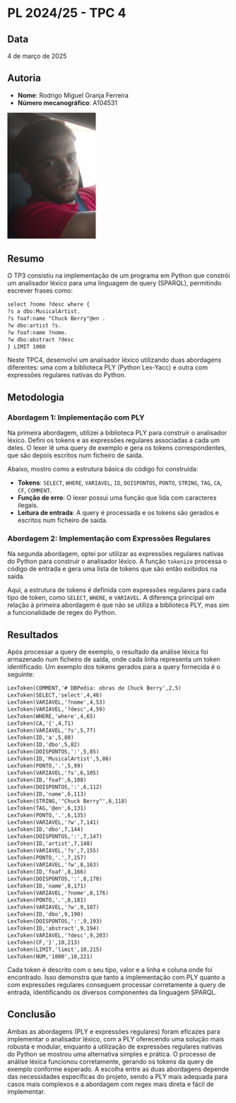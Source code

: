 # PL 2024/25 - TPC 4

## Data
4 de março de 2025

## Autoria
- **Nome**: Rodrigo Miguel Granja Ferreira
- **Número mecanográfico**: A104531
<img src="../foto.jpg" alt="Minha Foto" width="200"/>

## Resumo
O TP3 consistiu na implementação de um programa em Python que constrói um analisador léxico para uma linguagem de query (SPARQL), permitindo escrever frases como:
```
select ?nome ?desc where {
?s a dbo:MusicalArtist.
?s foaf:name "Chuck Berry"@en .
?w dbo:artist ?s.
?w foaf:name ?nome.
?w dbo:abstract ?desc
} LIMIT 1000
```
Neste TPC4, desenvolvi um analisador léxico utilizando duas abordagens diferentes: uma com a biblioteca PLY (Python Lex-Yacc) e outra com expressões regulares nativas do Python.

## Metodologia

### Abordagem 1: Implementação com PLY
Na primeira abordagem, utilizei a biblioteca PLY para construir o analisador léxico. Defini os tokens e as expressões regulares associadas a cada um deles. O lexer lê uma query de exemplo e gera os tokens correspondentes, que são depois escritos num ficheiro de saída.

Abaixo, mostro como a estrutura básica do código foi construída:

- **Tokens**: `SELECT`, `WHERE`, `VARIAVEL`, `ID`, `DOISPONTOS`, `PONTO`, `STRING`, `TAG`, `CA`, `CF`, `COMMENT`.
- **Função de erro**: O lexer possui uma função que lida com caracteres ilegais.
- **Leitura de entrada**: A query é processada e os tokens são gerados e escritos num ficheiro de saída.

### Abordagem 2: Implementação com Expressões Regulares

Na segunda abordagem, optei por utilizar as expressões regulares nativas do Python para construir o analisador léxico. A função `tokenize` processa o código de entrada e gera uma lista de tokens que são então exibidos na saída.

Aqui, a estrutura de tokens é definida com expressões regulares para cada tipo de token, como `SELECT`, `WHERE`, e `VARIAVEL`. A diferença principal em relação à primeira abordagem é que não se utiliza a biblioteca PLY, mas sim a funcionalidade de regex do Python.

## Resultados

Após processar a query de exemplo, o resultado da análise léxica foi armazenado num ficheiro de saída, onde cada linha representa um token identificado. Um exemplo dos tokens gerados para a query fornecida é o seguinte:
``` 
LexToken(COMMENT,'# DBPedia: obras de Chuck Berry',2,5)
LexToken(SELECT,'select',4,46)
LexToken(VARIAVEL,'?nome',4,53)
LexToken(VARIAVEL,'?desc',4,59)
LexToken(WHERE,'where',4,65)
LexToken(CA,'{',4,71)
LexToken(VARIAVEL,'?s',5,77)
LexToken(ID,'a',5,80)
LexToken(ID,'dbo',5,82)
LexToken(DOISPONTOS,':',5,85)
LexToken(ID,'MusicalArtist',5,86)
LexToken(PONTO,'.',5,99)
LexToken(VARIAVEL,'?s',6,105)
LexToken(ID,'foaf',6,108)
LexToken(DOISPONTOS,':',6,112)
LexToken(ID,'name',6,113)
LexToken(STRING,'"Chuck Berry"',6,118)
LexToken(TAG,'@en',6,131)
LexToken(PONTO,'.',6,135)
LexToken(VARIAVEL,'?w',7,141)
LexToken(ID,'dbo',7,144)
LexToken(DOISPONTOS,':',7,147)
LexToken(ID,'artist',7,148)
LexToken(VARIAVEL,'?s',7,155)
LexToken(PONTO,'.',7,157)
LexToken(VARIAVEL,'?w',8,163)
LexToken(ID,'foaf',8,166)
LexToken(DOISPONTOS,':',8,170)
LexToken(ID,'name',8,171)
LexToken(VARIAVEL,'?nome',8,176)
LexToken(PONTO,'.',8,181)
LexToken(VARIAVEL,'?w',9,187)
LexToken(ID,'dbo',9,190)
LexToken(DOISPONTOS,':',9,193)
LexToken(ID,'abstract',9,194)
LexToken(VARIAVEL,'?desc',9,203)
LexToken(CF,'}',10,213)
LexToken(LIMIT,'limit',10,215)
LexToken(NUM,'1000',10,221)

``` 

Cada token é descrito com o seu tipo, valor e a linha e coluna onde foi encontrado. Isso demonstra que tanto a implementação com PLY quanto a com expressões regulares conseguem processar corretamente a query de entrada, identificando os diversos componentes da linguagem SPARQL.

## Conclusão

Ambas as abordagens (PLY e expressões regulares) foram eficazes para implementar o analisador léxico, com a PLY oferecendo uma solução mais robusta e modular, enquanto a utilização de expressões regulares nativas do Python se mostrou uma alternativa simples e prática. O processo de análise léxica funcionou corretamente, gerando os tokens da query de exemplo conforme esperado. A escolha entre as duas abordagens depende das necessidades específicas do projeto, sendo a PLY mais adequada para casos mais complexos e a abordagem com regex mais direta e fácil de implementar.
